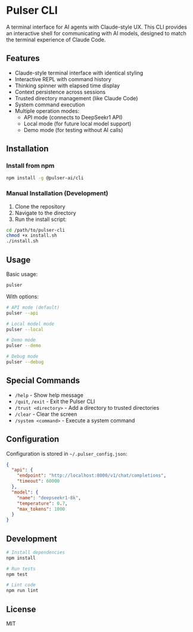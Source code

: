 # Pulser CLI

A terminal interface for AI agents with Claude-style UX. This CLI provides an interactive shell for communicating with AI models, designed to match the terminal experience of Claude Code.

## Features

- Claude-style terminal interface with identical styling
- Interactive REPL with command history
- Thinking spinner with elapsed time display
- Context persistence across sessions
- Trusted directory management (like Claude Code)
- System command execution
- Multiple operation modes:
  - API mode (connects to DeepSeekr1 API)
  - Local mode (for future local model support)
  - Demo mode (for testing without AI calls)

## Installation

### Install from npm

```bash
npm install -g @pulser-ai/cli
```

### Manual Installation (Development)

1. Clone the repository
2. Navigate to the directory
3. Run the install script:

```bash
cd /path/to/pulser-cli
chmod +x install.sh
./install.sh
```

## Usage

Basic usage:

```bash
pulser
```

With options:

```bash
# API mode (default)
pulser --api

# Local model mode
pulser --local

# Demo mode
pulser --demo

# Debug mode
pulser --debug
```

## Special Commands

- `/help` - Show help message
- `/quit`, `/exit` - Exit the Pulser CLI
- `/trust <directory>` - Add a directory to trusted directories
- `/clear` - Clear the screen
- `/system <command>` - Execute a system command

## Configuration

Configuration is stored in `~/.pulser_config.json`:

```json
{
  "api": {
    "endpoint": "http://localhost:8000/v1/chat/completions",
    "timeout": 60000
  },
  "model": {
    "name": "deepseekr1-8k",
    "temperature": 0.7,
    "max_tokens": 1000
  }
}
```

## Development

```bash
# Install dependencies
npm install

# Run tests
npm test

# Lint code
npm run lint
```

## License

MIT